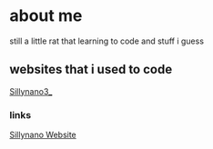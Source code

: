 # about me

still a little rat that learning to code and stuff i guess

## websites that i used to code

[Sillynano3_](https://scratch.mit.edu/users/Sillynano3_/)

### links

[Sillynano Website](https://sillynano.xyz/)
